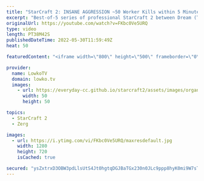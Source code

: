 ```yaml
---
title: "StarCraft 2: INSANE AGGRESSION ~50 Worker Kills within 5 Minutes! (soO vs Dream)"
excerpt: "Best-of-5 series of professional StarCraft 2 between Dream (Terran) and soO (Zerg). While it's not uncommon for Zerg to open up with an early game Roach push, Dream decides to make the split second decision to counter attack rather than defend his main base.  Support my work on Patreon: https://www.patreon.com/lowkotv"
originalUrl: https://youtube.com/watch?v=FKbc0Ve5URQ
type: video
length: PT38M42S
publishedDateTime: 2022-05-30T11:59:49Z
heat: 50

featuredContent: "<iframe width=\"800\" height=\"500\" frameborder=\"0\" src=\"https://www.youtube.com/embed/FKbc0Ve5URQ\" allow=\"accelerometer; autoplay; encrypted-media; gyroscope; picture-in-picture\" allowfullscreen></iframe>"

provider:
  name: LowkoTV
  domain: lowko.tv
  images:
    - url: https://everyday-cc.github.io/starcraft2/assets/images/organizations/lowko.tv-50x50.jpg
      width: 50
      height: 50

topics:
  - StarCraft 2
  - Zerg

images:
  - url: https://i.ytimg.com/vi/FKbc0Ve5URQ/maxresdefault.jpg
    width: 1280
    height: 720
    isCached: true

secured: "ysZxtrxD3OBW3pdLlsUtS4Jt0hgtqDGJBaTGx230n0JLc9ppp8hyK0mi9W7sTc/QecjEtS5aERL6NBjIPFei92cpAoxIKYqa/+7se80SzgPzrA1HgaO5Zz0LFTP2HAi0tNNRK/J7XNhfiAygvINs0FaKzlpLH7OrcXGbMc7vsO2GCxU5K/H9HjosLeu8OJAyLQOapv2yVzO6ntFscM8q61b3jc0bLDA479EDFYYNXBmqUyDk/zbB0tHyO64nmZccDQGUKV8LYqRQz58jzynESRFflpEfNPZp0ypwlxS3fnYLO8n6lsqKLzFDfwcX9zXL4qgTKjpdg4dki/+n0d4y95ciTVQ/W0noUxa9KnwY6+7NWa3ZN2ygUYi87WsupLwoZD5OSGW0LVZwtxY9uM7x2iQJBt/56u3xeZC/17rAEb4=;Z7egzlTL2OpNjARzztFZRQ=="
---
```


